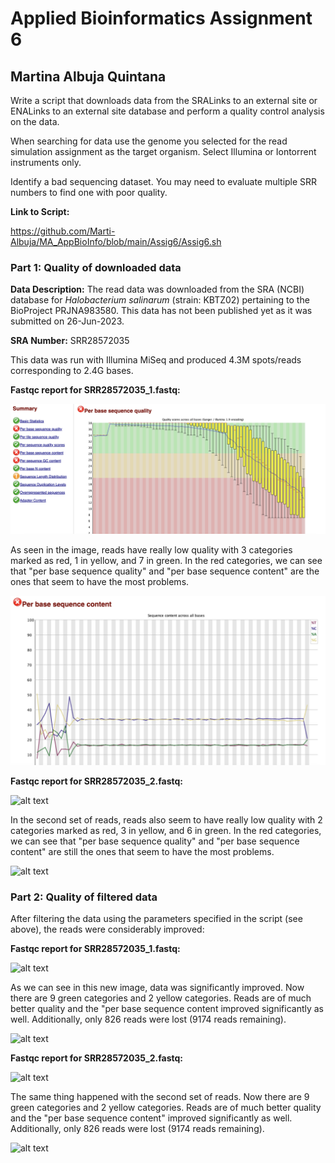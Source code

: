 # Applied Bioinformatics Assignment 6
## Martina Albuja Quintana

Write a script that downloads data from the SRALinks to an external site or ENALinks to an external site database and perform a quality control analysis on the data.

When searching for data use the genome you selected for the read simulation assignment as the target organism. Select Illumina or Iontorrent instruments only.

Identify a bad sequencing dataset. You may need to evaluate multiple SRR numbers to find one with poor quality.

**Link to Script:**

https://github.com/Marti-Albuja/MA_AppBioInfo/blob/main/Assig6/Assig6.sh

### Part 1: Quality of downloaded data

**Data Description:** The read data was downloaded from the SRA (NCBI) database for *Halobacterium salinarum* (strain: KBTZ02) pertaining to the BioProject	PRJNA983580. This data has not been published yet as it was submitted on 26-Jun-2023.

**SRA Number:** SRR28572035

This data was run with Illumina MiSeq and produced 4.3M spots/reads corresponding to 2.4G bases.

**Fastqc report for SRR28572035_1.fastq:**

![alt text](https://github.com/Marti-Albuja/MA_AppBioInfo/blob/main/Assig6/Images/Image1.png)

As seen in the image, reads have really low quality with 3 categories marked as red, 1 in yellow, and 7 in green. In the red categories, we can see that "per base sequence quality" and "per base sequence content" are the ones that seem to have the most problems.

![alt text](https://github.com/Marti-Albuja/MA_AppBioInfo/blob/main/Assig6/Images/Image2.png)

**Fastqc report for SRR28572035_2.fastq:**

![alt text](image-2.png)

In the second set of reads, reads also seem to have really low quality with 2 categories marked as red, 3 in yellow, and 6 in green. In the red categories, we can see that "per base sequence quality" and "per base sequence content" are still the ones that seem to have the most problems.

![alt text](image-3.png)


### Part 2: Quality of filtered data

After filtering the data using the parameters specified in the script (see above), the reads were considerably improved:

**Fastqc report for SRR28572035_1.fastq:**

![alt text](image-4.png)

As we can see in this new image, data was significantly improved. Now there are 9 green categories and 2 yellow categories. Reads are of much better quality and the "per base sequence content improved significantly as well. Additionally, only 826 reads were lost (9174 reads remaining).

![alt text](image-5.png)

**Fastqc report for SRR28572035_2.fastq:**

![alt text](image-6.png)

The same thing happened with the second set of reads. Now there are 9 green categories and 2 yellow categories. Reads are of much better quality and the "per base sequence content" improved significantly as well. Additionally, only 826 reads were lost (9174 reads remaining).

![alt text](image-7.png)


